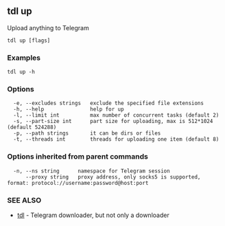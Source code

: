 ## tdl up

Upload anything to Telegram

```
tdl up [flags]
```

### Examples

```
tdl up -h
```

### Options

```
  -e, --excludes strings   exclude the specified file extensions
  -h, --help               help for up
  -l, --limit int          max number of concurrent tasks (default 2)
  -s, --part-size int      part size for uploading, max is 512*1024 (default 524288)
  -p, --path strings       it can be dirs or files
  -t, --threads int        threads for uploading one item (default 8)
```

### Options inherited from parent commands

```
  -n, --ns string      namespace for Telegram session
      --proxy string   proxy address, only socks5 is supported, format: protocol://username:password@host:port
```

### SEE ALSO

* [tdl](tdl.md)	 - Telegram downloader, but not only a downloader


